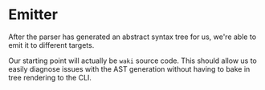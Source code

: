 # Emitter

After the parser has generated an abstract syntax tree for us, we're able to
emit it to different targets.

Our starting point will actually be `waki` source code. This should allow us to
easily diagnose issues with the AST generation without having to bake in tree
rendering to the CLI.
